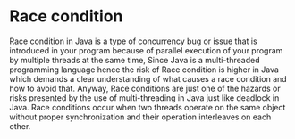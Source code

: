 # Race condition

Race condition in Java is a type of concurrency bug or issue that is introduced in your program because of parallel
execution of your program by multiple threads at the same time, Since Java is a multi-threaded programming language
hence the risk of Race condition is higher in Java which demands a clear understanding of what causes a race condition
and how to avoid that. Anyway, Race conditions are just one of the hazards or risks presented by the use of
multi-threading in Java just like deadlock in Java. Race conditions occur when two threads operate on the same object
without proper synchronization and their operation interleaves on each other.
